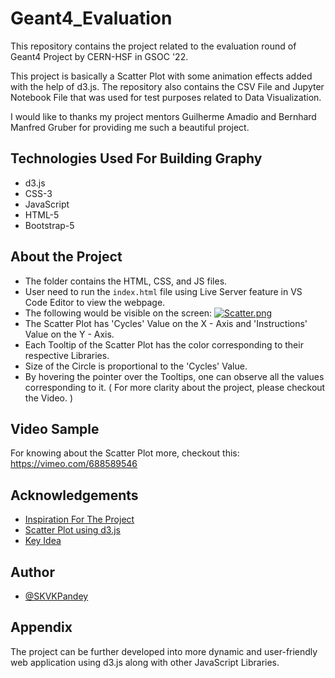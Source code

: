 

# Geant4_Evaluation

This repository contains the project related to the evaluation round of Geant4 Project by CERN-HSF in GSOC '22.  

This project is basically a Scatter Plot with some animation effects added with the help of d3.js. The repository also contains the CSV File and Jupyter Notebook File that was used for test purposes related to Data Visualization.  

I would like to thanks my project mentors Guilherme Amadio and Bernhard Manfred Gruber for providing me such a beautiful project. 




## Technologies Used For Building Graphy
- d3.js
- CSS-3
- JavaScript
- HTML-5
- Bootstrap-5

## About the Project

- The folder contains the HTML, CSS, and JS files.
- User need to run the `index.html` file using Live Server feature in VS Code Editor to view the webpage.
- The following would be visible on the screen:
[![Scatter.png](https://i.postimg.cc/d12NCRH2/Scatter.png)](https://postimg.cc/8JCbQvVc)
- The Scatter Plot has 'Cycles' Value on the X - Axis and 'Instructions' Value on the Y - Axis.
- Each Tooltip of the Scatter Plot has the color corresponding to their respective Libraries.
- Size of the Circle is proportional to the 'Cycles' Value.
- By hovering the pointer over the Tooltips, one can observe all the values corresponding to it. ( For more clarity about the project, please checkout the Video. )

## Video Sample

For knowing about the Scatter Plot more, checkout this: https://vimeo.com/688589546

## Acknowledgements

 - [Inspiration For The Project](https://summerofcode.withgoogle.com/archive/2021/organizations/6240588592054272)
 - [Scatter Plot using d3.js](https://www.d3-graph-gallery.com/graph/scatter_tooltip.html)
 - [Key Idea](http://bl.ocks.org/jfreels/6816504)


## Author

- [@SKVKPandey](https://github.com/SKVKPandey)



## Appendix

The project can be further developed into more dynamic and user-friendly web application using d3.js along with other JavaScript Libraries. 


